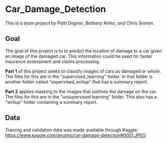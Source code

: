 # Car_Damage_Detection

*This is a team project by Patti Degner, Bethany Keller, and Chris Sexton.* 

## Goal

The goal of this project is to to predict the location of damage to a car given an image of the damaged car. This information could be used for faster insurance assessment and claims processing.

**Part 1** of this project seeks to classify images of cars as damaged or whole. The files for this are in the "supervised_learning" folder. In that folder is another folder called "supervised_writup" that has a summary report. 

**Part 2** applies masking to the images that outlines the damage on the car. The files for this are in the "unsupervised learning" folder. This also has a "writup" folder containing a summary report. 

## Data

Training and validation data was made available through Kaggle: https://www.kaggle.com/anujms/car-damage-detection#0001.JPEG
